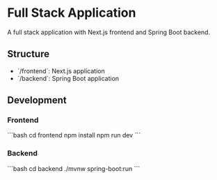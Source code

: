 # Full Stack Application

A full stack application with Next.js frontend and Spring Boot backend.

## Structure

- \`/frontend\`: Next.js application
- \`/backend\`: Spring Boot application

## Development

### Frontend

\`\`\`bash
cd frontend
npm install
npm run dev
\`\`\`

### Backend

\`\`\`bash
cd backend
./mvnw spring-boot:run
\`\`\`